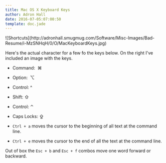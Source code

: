 ```yaml
---
title: Mac OS X Keyboard Keys
author: Adron Hall
date: 2016-07-05:07:00:50
template: doc.jade
---
```

<div class="image float-right">
    ![Shortcuts](http://adronhall.smugmug.com/Software/Misc-Images/Bad-Resume/i-MzSNHqH/0/O/MacKeyboardKeys.jpg)
</div>

Here's the actual character for a few fo the keys below. On the right I've included an image with the keys.

* Command:  ⌘
* Option:  ⌥
* Control: ^
* Shift: ⇧
* Control: ⌃
* Caps Locks: ⇪

* `Ctrl + a` moves the cursor to the beginning of all text at the command line.
* `Ctrl + e` moves the cursor to the end of all the text at the command line.

Out of box the `Esc + b` and `Esc + f` combos move one word forward or backward.
